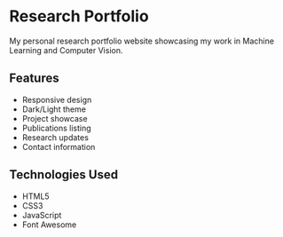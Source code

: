 # Research Portfolio

My personal research portfolio website showcasing my work in Machine Learning and Computer Vision.

## Features
- Responsive design
- Dark/Light theme
- Project showcase
- Publications listing
- Research updates
- Contact information

## Technologies Used
- HTML5
- CSS3
- JavaScript
- Font Awesome 